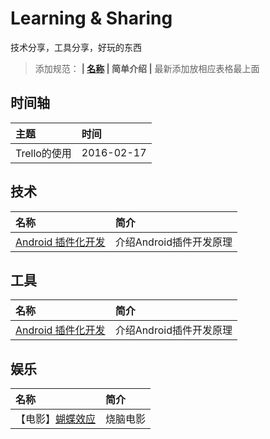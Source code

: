 
# Learning & Sharing
技术分享，工具分享，好玩的东西


>添加规范：
**| [名称](链接) | 简单介绍 |**
最新添加放相应表格最上面



## 时间轴

| 主题 | 时间 |
|:--   |:--   |
| Trello的使用| 2016-02-17 |

## 技术

| 名称 | 简介 |
|:--   |:--   |
|[Android 插件化开发](http://#) | 介绍Android插件开发原理 

## 工具

| 名称 | 简介 |
|:--   |:--   |
|[Android 插件化开发](http://#) | 介绍Android插件开发原理 


## 娱乐

| 名称 | 简介 |
|:--   |:--   |
|【电影】[蝴蝶效应](http://movie.douban.com/subject/1292343/) | 烧脑电影








